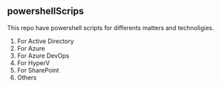 ## powershellScrips
 This repo have powershell scripts for differents matters and technoligies.

 1. For Active Directory
 2. For Azure
 3. For Azure DevOps
 4. For HyperV
 5. For SharePoint
 6. Others